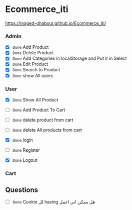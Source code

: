 # Ecommerce_iti

https://maged-ghabour.github.io/Ecommerce_iti/



### Admin

- [x] `Done`      Add Product  
- [x] `Done`      Delete Product
- [x] `Done`      Add Categories in localStorage and Put it in Select
- [x] `Done`      Edit Product
- [x] `Done`      Search to Product
- [x] `Done`      show All users

### User

- [x] `Done`  Show All Product
- [ ] `Done`  Add Product To Cart
- [ ] `Done`  delete product from cart
- [ ] `Done`  delete All products from cart
- [x] `Done`  login
- [ ] `Done`  Register
- [x] `Done`  Logout


### Cart



## Questions 
 - [ ] `Done`   Cookie  لل   hasing  هل ممكن اني اعمل   

